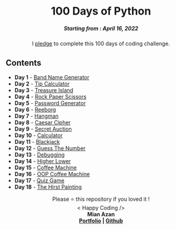<h1 align="center">100 Days of Python</h1>
<h5 align="center">Starting from : April 16, 2022</h5>
<p align="center">I <a href="https://raw.githubusercontent.com/mianazan099/100DaysOfPython/675c6ba3f70ef3202daad1ccd81b21198740de53/Resources/Course-Pledge-App-Brewery-100-Days-of-Python.pdf">pledge</a> to complete this 100 days of coding challenge.</p>

## Contents

- <b>Day 1</b> - [Band Name Generator](https://github.com/mianazan099/100DaysOfPython/tree/main/1_Band-Name-Generator)
- <b>Day 2</b> - [Tip Calculator](https://github.com/mianazan099/100DaysOfPython/tree/main/2_Tip-Calulator)
- <b>Day 3</b> - [Treasure Island](https://github.com/mianazan099/100DaysOfPython/tree/main/3_Treasure-Island)
- <b>Day 4</b> - [Rock Paper Scissors](https://github.com/mianazan099/100DaysOfPython/tree/main/4_Rock-Paper-Scissors)
- <b>Day 5</b> - [Password Generator](https://github.com/mianazan099/100DaysOfPython/tree/main/5_Password-Generator)
- <b>Day 6</b> - [Reeborg](https://github.com/mianazan099/100DaysOfPython/tree/main/6_Reeborg)
- <b>Day 7</b> - [Hangman](https://github.com/mianazan099/100DaysOfPython/tree/main/7_Hangman)
- <b>Day 8</b> - [Caesar Cipher](https://github.com/mianazan099/100DaysOfPython/tree/main/8_Caesar-Cipher)
- <b>Day 9</b> - [Secret Auction](https://github.com/mianazan099/100DaysOfPython/tree/main/9_Secret-Auction)
- <b>Day 10</b> - [Calculator](https://github.com/mianazan099/100DaysOfPython/tree/main/10_Calculator)
- <b>Day 11</b> - [Blackjack](https://github.com/mianazan099/100DaysOfPython/tree/main/11_Blackjack)
- <b>Day 12</b> - [Guess The Number](https://github.com/mianazan099/100DaysOfPython/tree/main/12_Guess-The-Number)
- <b>Day 13</b> - [Debugging](https://github.com/mianazan099/100DaysOfPython/tree/main/13_Debugging)
- <b>Day 14</b> - [Higher Lower](https://github.com/mianazan099/100DaysOfPython/tree/main/14_Higher-Lower)
- <b>Day 15</b> - [Coffee Machine](https://github.com/mianazan099/100DaysOfPython/tree/main/15_Coffee-Machine)
- <b>Day 16</b> - [OOP Coffee Machine](https://github.com/mianazan099/100DaysOfPython/tree/main/16_OOP-Coffee-Machine)
- <b>Day 17</b> - [Quiz Game](https://github.com/mianazan099/100DaysOfPython/tree/main/17_Quiz-Game)
- <b>Day 18</b> - [The Hirst Painting](https://github.com/mianazan099/100DaysOfPython/tree/main/18_The-Hirst-Painting)

<p align="center">Please ⭐ this repository if you loved it !<br>< Happy Coding /><br><b>Mian Azan<b><br><a href="https://mianazan.com">Portfolio</a> | <a href="https://github.com/mianazan099">Github</a></p>
